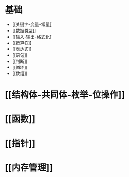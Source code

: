 # 基础
- [[关键字-变量-常量]]
- [[数据类型]]
- [[输入-输出-格式化]]
- [[运算符]]
- [[表达式]]
- [[语句]]
- [[判断]]
- [[循环]] 
- [[数组]]
# [[结构体-共同体-枚举-位操作]]
# [[函数]]
# [[指针]]
# [[内存管理]]
